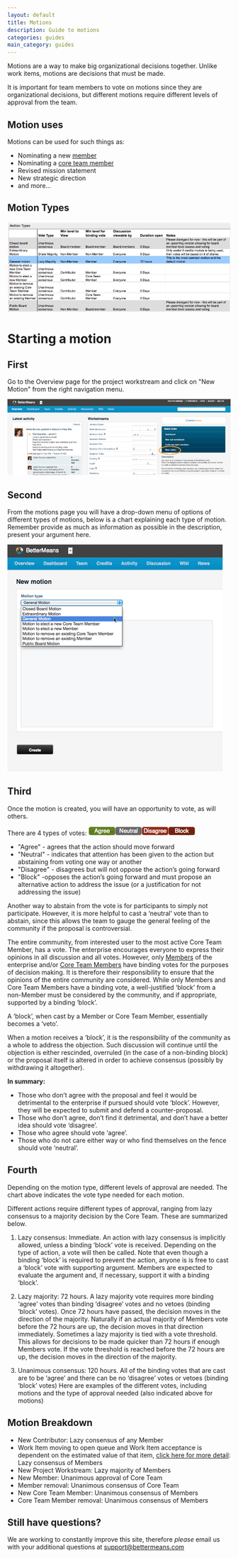 ```yaml
---
layout: default
title: Motions
description: Guide to motions
categories: guides
main_category: guides
---
```


Motions are a way to make big organizational decisions together. Unlike work items, motions are decisions that must be made. 

It is important for team members to vote on motions since they are organizational decisions, but different motions require different levels of approval from the team.

Motion uses
-----------

Motions can be used for such things as:

* Nominating a new [member](/membership)
* Nominating a [core team member](/membership)
* Revised mission statement
* New strategic direction
* and more...

Motion Types
------------

![](/images/motion_types_chart.png)

Starting a motion
=================

First 
-----

Go to the Overview page for the project workstream and click on "New Motion" from the right navigation menu.

![](/images/motion.png)

Second
------

From the motions page you will have a drop-down menu of options of different types of motions, below is a chart explaining each type of motion. Remember provide as much as information as possible in the description, present your argument here.

![](/images/motion-dropdown-f.png)

Third
-----

Once the motion is created, you will have an opportunity to vote, as will others.

There are 4 types of votes: 
![](/images/motionoptions.png)

* "Agree" - agrees that the action should move forward
* "Neutral" - indicates that attention has been given to the action but abstaining from voting one way or another 
* "Disagree" - disagrees but will not oppose the action’s going forward
* "Block" -opposes the action’s going forward and must propose an alternative action to address the issue (or a justification for not addressing the issue) 

Another way to abstain from the vote is for participants to simply not participate. However, it is more helpful to cast a ‘neutral’ vote than to abstain, since this allows the team to gauge the general feeling of the community if the proposal is controversial.

The entire community, from interested user to the most active Core Team Member, has a vote. The enterprise encourages everyone to express their opinions in all discussion and all votes. However, only [Members](/membership) of the enterprise and/or [Core Team Members](/membership) have binding votes for the purposes of decision making. It is therefore their responsibility to ensure that the opinions of the entire community are considered. While only Members and Core Team Members have a binding vote, a well-justified ‘block’ from a non-Member must be considered by the community, and if appropriate, supported by a binding ‘block’.

A ‘block’, when cast by a Member or Core Team Member, essentially becomes a ‘veto’.

When a motion receives a ‘block’, it is the responsibility of the community as a whole to address the objection. Such discussion will continue until the objection is either rescinded, overruled (in the case of a non-binding block) or the proposal itself is altered in order to achieve consensus (possibly by withdrawing it altogether).

<strong>In summary:</strong>

* Those who don’t agree with the proposal and feel it would be detrimental to the enterprise if pursued should vote ‘block’. However, they will be expected to submit and defend a counter-proposal.
* Those who don’t agree, don’t find it detrimental, and don’t have a better idea should vote ‘disagree’.
* Those who agree should vote ‘agree’.
* Those who do not care either way or who find themselves on the fence should vote ‘neutral’.


Fourth
------

Depending on the motion type, different levels of approval are needed. The chart above indicates the vote type needed for each motion.

Different actions require different types of approval, ranging from lazy consensus to a majority decision by the Core Team. These are summarized below. 

1. Lazy consensus: Immediate. 
An action with lazy consensus is implicitly allowed, unless a binding ‘block’ vote is received. Depending on the type of action, a vote will then be called. Note that even though a binding ‘block’ is required to prevent the action, anyone is is free to cast a ‘block’ vote with supporting argument. Members are expected to evaluate the argument and, if necessary, support it with a binding ‘block’.

2. Lazy majority: 72 hours. 
A lazy majority vote requires more binding ‘agree’ votes than binding ‘disagree’ votes and no vetoes (binding ‘block’ votes). Once 72 hours have passed, the decision moves in the direction of the majority. Naturally if an actual majority of Members vote before the 72 hours are up, the decision moves in that direction immediately. Sometimes a lazy majority is tied with a vote threshold. This allows for decisions to be made quicker than 72 hours if enough Members vote. If the vote threshold is reached before the 72 hours are up, the decision moves in the direction of the majority.

3. Unanimous consensus: 120 hours. 
All of the binding votes that are cast are to be ‘agree’ and there can be no ‘disagree’ votes or vetoes (binding ‘block’ votes)
Here are examples of the different votes, including motions and the type of approval needed (also indicated above for motions)

Motion Breakdown
----------------

* New Contributor: Lazy consensus of any Member
* Work Item moving to open queue and Work Item acceptance is dependent on the estimated value of that item, [click here for more detail](/dashboard): Lazy consensus of Members
* New Project Workstream: Lazy majority of Members
* New Member: Unanimous approval of Core Team
* Member removal: Unanimous consensus of Core Team
* New Core Team Member: Unanimous consensus of Members
* Core Team Member removal: Unanimous consensus of Members

Still have questions? 
---------------------

We are working to constantly improve this site, therefore _please_ email us with your additional questions at <a href="mailto:support@bettermeans.com">support@bettermeans.com</a>
